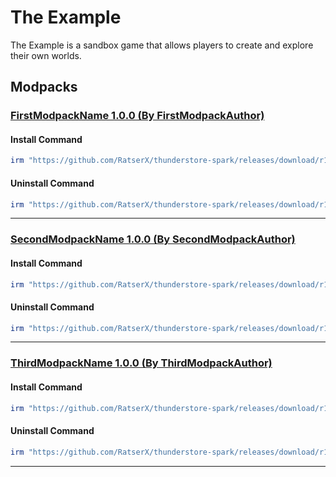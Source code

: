 # The Example

The Example is a sandbox game that allows players to create and explore their own worlds.

## Modpacks

### [FirstModpackName 1.0.0 (By FirstModpackAuthor)](https://example/)

#### Install Command

````ps1
irm "https://github.com/RatserX/thunderstore-spark/releases/download/r14462500437/Example-FirstModpackAuthor-FirstModpackName-Install.ps1" | iex
```` 

#### Uninstall Command

````ps1
irm "https://github.com/RatserX/thunderstore-spark/releases/download/r14462500437/Example-FirstModpackAuthor-FirstModpackName-Uninstall.ps1" | iex
```` 

---

### [SecondModpackName 1.0.0 (By SecondModpackAuthor)](https://example/)

#### Install Command

````ps1
irm "https://github.com/RatserX/thunderstore-spark/releases/download/r14462500437/Example-SecondModpackAuthor-SecondModpackName-Install.ps1" | iex
```` 

#### Uninstall Command

````ps1
irm "https://github.com/RatserX/thunderstore-spark/releases/download/r14462500437/Example-SecondModpackAuthor-SecondModpackName-Uninstall.ps1" | iex
```` 

---

### [ThirdModpackName 1.0.0 (By ThirdModpackAuthor)](https://example/)

#### Install Command

````ps1
irm "https://github.com/RatserX/thunderstore-spark/releases/download/r14462500437/Example-ThirdModpackAuthor-ThirdModpackName-Install.ps1" | iex
```` 

#### Uninstall Command

````ps1
irm "https://github.com/RatserX/thunderstore-spark/releases/download/r14462500437/Example-ThirdModpackAuthor-ThirdModpackName-Uninstall.ps1" | iex
```` 

---


